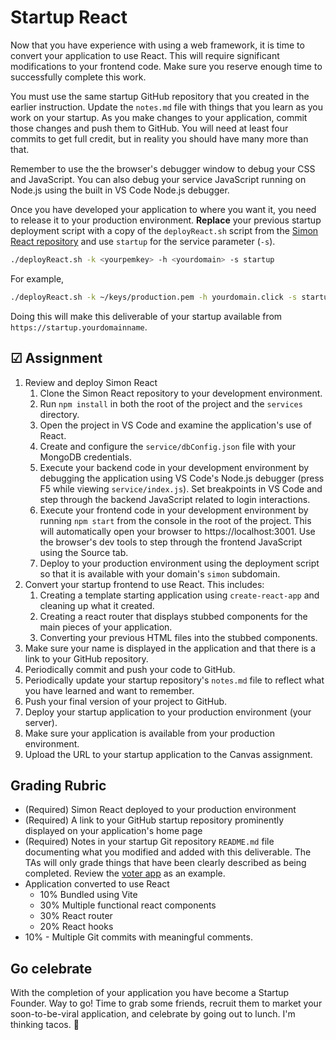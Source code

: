 # Startup React

Now that you have experience with using a web framework, it is time to convert your application to use React. This will require significant modifications to your frontend code. Make sure you reserve enough time to successfully complete this work.

You must use the same startup GitHub repository that you created in the earlier instruction. Update the `notes.md` file with things that you learn as you work on your startup. As you make changes to your application, commit those changes and push them to GitHub. You will need at least four commits to get full credit, but in reality you should have many more than that.

Remember to use the the browser's debugger window to debug your CSS and JavaScript. You can also debug your service JavaScript running on Node.js using the built in VS Code Node.js debugger.

Once you have developed your application to where you want it, you need to release it to your production environment. **Replace** your previous startup deployment script with a copy of the `deployReact.sh` script from the [Simon React repository](https://github.com/webprogramming260/simon-react/blob/main/deployReact.sh) and use `startup` for the service parameter (`-s`).

```sh
./deployReact.sh -k <yourpemkey> -h <yourdomain> -s startup
```

For example,

```sh
./deployReact.sh -k ~/keys/production.pem -h yourdomain.click -s startup
```

Doing this will make this deliverable of your startup available from `https://startup.yourdomainname`.

## ☑ Assignment

1. Review and deploy Simon React
   1. Clone the Simon React repository to your development environment.
   1. Run `npm install` in both the root of the project and the `services` directory.
   1. Open the project in VS Code and examine the application's use of React.
   1. Create and configure the `service/dbConfig.json` file with your MongoDB credentials.
   1. Execute your backend code in your development environment by debugging the application using VS Code's Node.js debugger (press F5 while viewing `service/index.js`). Set breakpoints in VS Code and step through the backend JavaScript related to login interactions.
   1. Execute your frontend code in your development environment by running `npm start` from the console in the root of the project. This will automatically open your browser to https://localhost:3001. Use the browser's dev tools to step through the frontend JavaScript using the Source tab.
   1. Deploy to your production environment using the deployment script so that it is available with your domain's `simon` subdomain.
1. Convert your startup frontend to use React. This includes:
   1. Creating a template starting application using `create-react-app` and cleaning up what it created.
   1. Creating a react router that displays stubbed components for the main pieces of your application.
   1. Converting your previous HTML files into the stubbed components.
1. Make sure your name is displayed in the application and that there is a link to your GitHub repository.
1. Periodically commit and push your code to GitHub.
1. Periodically update your startup repository's `notes.md` file to reflect what you have learned and want to remember.
1. Push your final version of your project to GitHub.
1. Deploy your startup application to your production environment (your server).
1. Make sure your application is available from your production environment.
1. Upload the URL to your startup application to the Canvas assignment.

## Grading Rubric

- (Required) Simon React deployed to your production environment
- (Required) A link to your GitHub startup repository prominently displayed on your application's home page
- (Required) Notes in your startup Git repository `README.md` file documenting what you modified and added with this deliverable. The TAs will only grade things that have been clearly described as being completed. Review the [voter app](https://github.com/webprogramming260/startup-example) as an example.
- Application converted to use React
  - 10% Bundled using Vite
  - 30% Multiple functional react components
  - 30% React router
  - 20% React hooks
- 10% - Multiple Git commits with meaningful comments.

## Go celebrate

With the completion of your application you have become a Startup Founder. Way to go! Time to grab some friends, recruit them to market your soon-to-be-viral application, and celebrate by going out to lunch. I'm thinking tacos. 🌮

